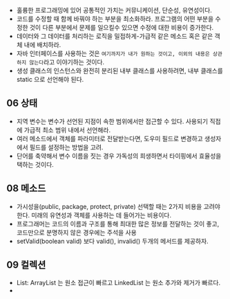 
- 훌륭한 프로그래밍에 있어 공통적인 가치는 커뮤니케이션, 단순성, 유연성이다.
- 코드를 수정할 때 함께 바꿔야 하는 부분을 최소화하라. 프로그램의 어떤 부분을 수정한 것이 다른 부분에서 문제를 일으킬수 있으면 수정에 대한 비용이 증가한다.
- 데이터와 그 데이터를 처리하는 로직을 밀접하게-가급적 같은 메소드 혹은 같은 객체 내에 배치하라.
- 자바 인터페이스를 사용하는 것은 `여기까지가 내가 원하는 것이고, 이외의 내용은 상관하지 않는다`라고 이야기하는 것이다.
- 생성 클래스의 인스턴스와 완전히 분리된 내부 클래스를 사용하려면, 내부 클래스를 static 으로 선언해야 된다.

## 06 상태
- 지역 변수는 변수가 선언된 지점이 속한 범위에서만 접근할 수 있다. 사용되기 직접에 가급적 최소 범위 내에서 선언해라.
- 여러 메소드에서 객체를 파라미터로 전달받는다면, 도우미 필드로 변경하고 생성자에서 필드를 설정하는 방법을 고려.
- 단어를 축약해서 변수 이름을 짓는 경우 가독성의 희생하면서 타이핑에서 효율성을 택하는 것이다.

## 08 메소드 
- 가시성을(public, package, protect, private) 선택할 때는 2가지 비용을 고려야 한다. 미래의 유연성과 객체를 사용하는 데 들어가는 비용이다.
- 프로그래머는 코드의 이름과 구조를 통해 최대한 많은 정보를 전달하는 것이 좋고, 코드만으로 분명하지 않은 경우에는 주석을 사용
- setValid(boolean valid) 보다 valid(), invalid() 두개의 메서드를 제공하자.

## 09 컬렉션
- List: ArrayList 는 원소 접근이 빠르고 LinkedList 는 원소 추가와 제거가 빠르다.
- 